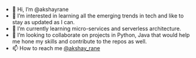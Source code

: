 - 👋 Hi, I’m @akshayrane
- 👀 I’m interested in learning all the emerging trends in tech and like to stay as updated as I can.
- 🌱 I’m currently learning micro-services and serverless architecture.
- 💞️ I’m looking to collaborate on projects in Python, Java that would help me hone my skills and contribute to the repos as well.
- 📫 How to reach me [@akshay_rane](https://twitter.com/akshay_rane)

<!---
akshayrane/akshayrane is a ✨ special ✨ repository because its `README.md` (this file) appears on your GitHub profile.
You can click the Preview link to take a look at your changes.
--->
